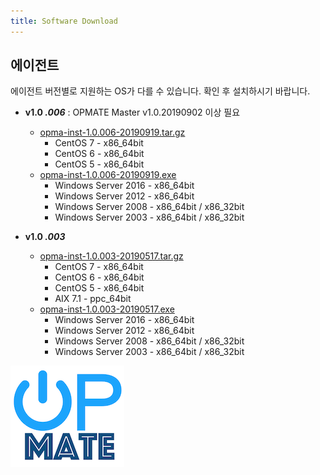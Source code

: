 ```yaml
---
title: Software Download
---
```


## 에이전트

에이전트 버전별로 지원하는 OS가 다를 수 있습니다. 확인 후 설치하시기 바랍니다.

- **v1.0 _.006_** : OPMATE Master v1.0.20190902 이상 필요
  - [opma-inst-1.0.006-20190919.tar.gz](opma-inst-1.0.006-20190919.tar.gz)
    - CentOS 7 - x86_64bit
    - CentOS 6 - x86_64bit
    - CentOS 5 - x86_64bit
  - [opma-inst-1.0.006-20190919.exe](opma-inst-1.0.006-20190919.exe_)
    - Windows Server 2016 - x86_64bit
    - Windows Server 2012 - x86_64bit
    - Windows Server 2008 - x86_64bit / x86_32bit
    - Windows Server 2003 - x86_64bit / x86_32bit

- **v1.0 _.003_**
  - [opma-inst-1.0.003-20190517.tar.gz](opma-inst-1.0.003-20190517.tar.gz)
    - CentOS 7 - x86_64bit
    - CentOS 6 - x86_64bit
    - CentOS 5 - x86_64bit
    - AIX 7.1 - ppc_64bit
  - [opma-inst-1.0.003-20190517.exe](opma-inst-1.0.003-20190517.exe_)
    - Windows Server 2016 - x86_64bit
    - Windows Server 2012 - x86_64bit
    - Windows Server 2008 - x86_64bit / x86_32bit
    - Windows Server 2003 - x86_64bit / x86_32bit

![Alt text](/img/poweron.png)

